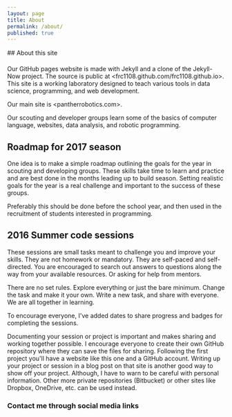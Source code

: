 ```yaml
---
layout: page
title: About
permalink: /about/
published: true
---
```

##  About this site

Our GitHub pages website is made with Jekyll and a clone of the Jekyll-Now project. The source is public at <frc1108.github.com/frc1108.github.io>.  This site is a working laboratory designed to teach various tools in data science, programming, and web development.  

Our main site is <pantherrobotics.com>.

Our scouting and developer groups learn some of the basics of computer language, websites, data analysis, and robotic programming.  

## Roadmap for 2017 season

One idea is to make a simple roadmap outlining the goals for the year in scouting and developing groups.  These skills take time to learn and practice and are best done in the months leading up to build season.  Setting realistic goals for the year is a real challenge and important to the success of these groups.

Preferably this should be done before the school year, and then used in the recruitment of students interested in programming.

## 2016 Summer code sessions

These sessions are small tasks meant to challenge you and improve your skills.  They are not homework or mandatory.  They are self-paced and self-directed.  You are encouraged to search out answers to questions along the way from your available resources.  Or asking for help from mentors.  

There are no set rules.  Explore everything or just the bare minimum.  Change the task and make it your own.  Write a new task, and share with everyone.  We are all together in learning.  

To encourage everyone, I've added dates to share progress and badges for completing the sessions.  

Documenting your session or project is important and makes sharing and working together possible.  I encourage everyone to create their own GitHub repository where they can save the files for sharing.  Following the first project you'll have a website like this one and a GitHub account.  Writing up your project or session in a blog post on that site is another good way to show off your project.  Although, I have to warn to be careful with personal information.  Other more private repositories (Bitbucket) or other sites like Dropbox, OneDrive, etc. can be used instead.  



### Contact me through social media links

